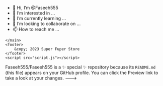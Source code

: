 - 👋 Hi, I’m @Faseeh555
- 👀 I’m interested in ...
- 🌱 I’m currently learning ...
- 💞️ I’m looking to collaborate on ...
- 📫 How to reach me ...

<!---<!DOCTYPE html>
<html lang="en">
<head>
    <meta charset="UTF-8">
    <meta name="viewport" content="width=device-width, initial-scale=1.0">
    <title>My E-Commerce Website</title>
    <link rel="stylesheet" href="styles1.css">
  <link rel="javascript" href="js1.js"
</head>
<body>
    <header>
        <h1> Apni Condom ki Dukan
   
        </h1>
      <h4>~Fuper is Super~</h4>
    </header>
    <main>
        <section class="product">
            <img src="https://images.app.goo.gl/uqoTi6NZC3AYEYyo6" alt="Sathi lgao">
            <h2>Chocolate wala condom</h2>
            <p>Yeh condom kabhi bhi nhi phatay ga <br>
              or yeh flavour wala ha is lia chaat😛 bhi lena.</p>
            <p class="price">$99.99</p>
            <button>Add to Cart</button>
          <button>Buy</button>
          <button>Blow job</button>
        </section>
        <!-- More product sections go here -->
    </main>
    <footer>
        &copy; 2023 Super Fuper Store
    </footer>
    <script src="script.js"></script>
</body>
</html>

Faseeh555/Faseeh555 is a ✨ special ✨ repository because its `README.md` (this file) appears on your GitHub profile.
You can click the Preview link to take a look at your changes.
--->
